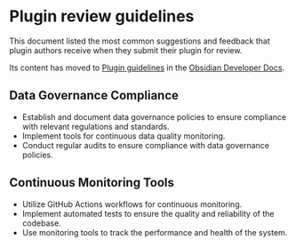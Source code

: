 # Plugin review guidelines

This document listed the most common suggestions and feedback that plugin authors receive when they submit their plugin for review.

Its content has moved to [Plugin guidelines](https://docs.obsidian.md/Plugins/Releasing/Plugin+guidelines) in the [Obsidian Developer Docs](https://docs.obsidian.md/).

## Data Governance Compliance

- Establish and document data governance policies to ensure compliance with relevant regulations and standards.
- Implement tools for continuous data quality monitoring.
- Conduct regular audits to ensure compliance with data governance policies.

## Continuous Monitoring Tools

- Utilize GitHub Actions workflows for continuous monitoring.
- Implement automated tests to ensure the quality and reliability of the codebase.
- Use monitoring tools to track the performance and health of the system.
